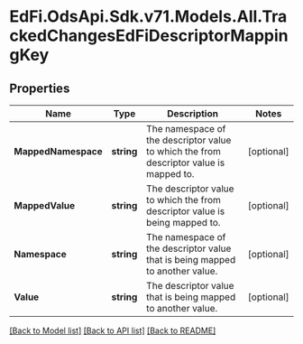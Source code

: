 # EdFi.OdsApi.Sdk.v71.Models.All.TrackedChangesEdFiDescriptorMappingKey

## Properties

Name | Type | Description | Notes
------------ | ------------- | ------------- | -------------
**MappedNamespace** | **string** | The namespace of the descriptor value to which the from descriptor value is mapped to. | [optional] 
**MappedValue** | **string** | The descriptor value to which the from descriptor value is being mapped to. | [optional] 
**Namespace** | **string** | The namespace of the descriptor value that is being mapped to another value. | [optional] 
**Value** | **string** | The descriptor value that is being mapped to another value. | [optional] 

[[Back to Model list]](../README.md#documentation-for-models) [[Back to API list]](../README.md#documentation-for-api-endpoints) [[Back to README]](../README.md)

